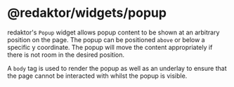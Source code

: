 # @redaktor/widgets/popup

redaktor's `Popup` widget allows popup content to be shown at an arbitrary position on the page.
The popup can be positioned `above` or below a specific y coordinate. The popup will move the content appropriately if there is not room in the desired position.

A `body` tag is used to render the popup as well as an underlay to ensure that the page cannot be interacted with whilst the popup is visible.
